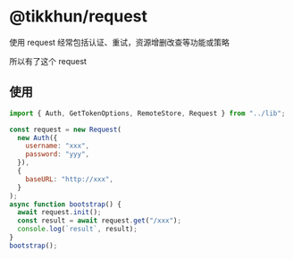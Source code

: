 # @tikkhun/request

使用 request 经常包括认证、重试，资源增删改查等功能或策略

所以有了这个 request

## 使用

```javascript
import { Auth, GetTokenOptions, RemoteStore, Request } from "../lib";

const request = new Request(
  new Auth({
    username: "xxx",
    password: "yyy",
  }),
  {
    baseURL: "http://xxx",
  }
);
async function bootstrap() {
  await request.init();
  const result = await request.get("/xxx");
  console.log(`result`, result);
}
bootstrap();
```
